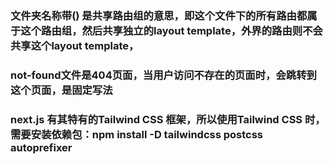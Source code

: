 ###  文件夹名称带() 是共享路由组的意思，即这个文件下的所有路由都属于这个路由组，然后共享独立的layout template，外界的路由则不会共享这个layout template，
###  not-found文件是404页面，当用户访问不存在的页面时，会跳转到这个页面，是固定写法
###  next.js 有其特有的Tailwind CSS 框架，所以使用Tailwind CSS 时，需要安装依赖包：npm install -D tailwindcss postcss autoprefixer